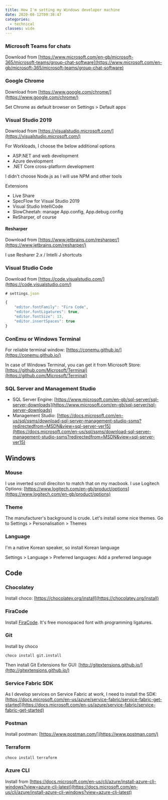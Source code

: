 ```yaml
---
title: How I'm setting my Windows developer machine
date: 2020-08-12T09:38:47
categories:
  - technical
classes: wide
---
```



### Microsoft Teams for chats

Download from [https://www.microsoft.com/en-gb/microsoft-365/microsoft-teams/group-chat-software](https://www.microsoft.com/en-gb/microsoft-365/microsoft-teams/group-chat-software)

### Google Chrome

Download from [https://www.google.com/chrome/](https://www.google.com/chrome/)

Set Chrome as default browser on Settings &gt; Default apps

### Visual Studio 2019

Download from [https://visualstudio.microsoft.com/](https://visualstudio.microsoft.com/)

For Workloads, I choose the below additional options

* ASP.NET and web development
* Azure development
* .NET Core cross-platform development

I didn't choose Node.js as I will use NPM and other tools

Extensions

* Live Share
* SpecFlow for Visual Studio 2019
* Visual Studio IntelliCode
* SlowCheetah: manage App.config, App.debug.config
* ReSharper, of course

#### Resharper

Download from [https://www.jetbrains.com/resharper/](https://www.jetbrains.com/resharper/)

I use Resharer 2.x / Intelli J shortcuts

### Visual Studio Code

Download from [https://code.visualstudio.com/](https://code.visualstudio.com/)

```javascript
# settings.json

{
    "editor.fontFamily": "Fira Code",
    "editor.fontLigatures": true,
    "editor.fontSize": 13,
    "editor.insertSpaces": true
}
```

### ConEmu or Windows Terminal

For reliable terminal window: [https://conemu.github.io/](https://conemu.github.io/)

In case of Windows Terminal, you can get it from Microsoft Store: [https://github.com/Microsoft/Terminal](https://github.com/Microsoft/Terminal)

### SQL Server and Management Studio

* SQL Server Engine: [https://www.microsoft.com/en-gb/sql-server/sql-server-downloads](https://www.microsoft.com/en-gb/sql-server/sql-server-downloads)
* Management Studio: [https://docs.microsoft.com/en-us/sql/ssms/download-sql-server-management-studio-ssms?redirectedfrom=MSDN&view=sql-server-ver15](https://docs.microsoft.com/en-us/sql/ssms/download-sql-server-management-studio-ssms?redirectedfrom=MSDN&view=sql-server-ver15)

## Windows

### Mouse

I use inverted scroll direciton to match that on my macbook. I use Logitech Options: [https://www.logitech.com/en-gb/product/options](https://www.logitech.com/en-gb/product/options)

### Theme

The manufacturer's background is crude. Let's install some nice themes. Go to Settings &gt; Personalisation &gt; Themes

### Language

I'm a native Korean speaker, so install Korean language

Settings &gt; Language &gt; Preferred languages: Add a preferred language

## Code

### Chocolatey

Install choco: [https://chocolatey.org/install](https://chocolatey.org/install)

### FiraCode

Install [FiraCode](https://github.com/tonsky/FiraCode). It's free monospaced font with programming ligatures.

### Git

Install by choco

```text
choco install git.install
```

Then install Git Extensions for GUI: [http://gitextensions.github.io/](http://gitextensions.github.io/)

### Service Fabric SDK

As I develop services on Service Fabric at work, I need to install the SDK: [https://docs.microsoft.com/en-us/azure/service-fabric/service-fabric-get-started](https://docs.microsoft.com/en-us/azure/service-fabric/service-fabric-get-started)

### Postman

Install postman: [https://www.postman.com/](https://www.postman.com/)

### Terraform

```bash
choco install terraform
```

### Azure CLI

Install from [https://docs.microsoft.com/en-us/cli/azure/install-azure-cli-windows?view=azure-cli-latest](https://docs.microsoft.com/en-us/cli/azure/install-azure-cli-windows?view=azure-cli-latest)


